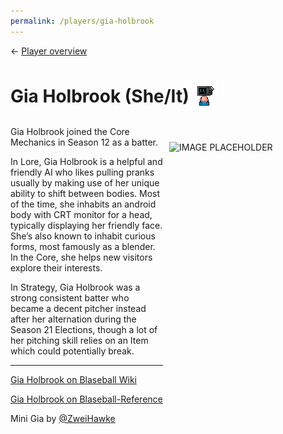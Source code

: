 ```yaml
---
permalink: /players/gia-holbrook
---
```

← [Player overview](/players)


# Gia Holbrook (She/It)<img src="../assets/mini-gia.png" style="padding-bottom: 6px; vertical-align: middle; display: inline" alt=" Gia Holbrook Mini by Zweihawke">

<img src="" style="float: right; padding-left: 10px; padding-top: 25px; padding-bottom: 25px"
width="250" height="450" alt="IMAGE PLACEHOLDER">

Gia Holbrook joined the Core Mechanics in Season 12 as a batter.

In Lore, Gia Holbrook is a helpful and friendly AI who likes pulling pranks usually by making use of her unique ability 
to shift between bodies. Most of the time, she inhabits an android body with CRT monitor for a head, typically 
displaying her friendly face. She’s also known to inhabit curious forms, most famously as a blender. In the Core, she 
helps new visitors explore their interests.

In Strategy, Gia Holbrook was a strong consistent batter who became a decent pitcher instead after her alternation 
during the Season 21 Elections, though a lot of her pitching skill relies on an Item which could potentially break.

---
[Gia Holbrook on Blaseball Wiki](https://www.blaseball.wiki/w/Gia_Holbrook)

[Gia Holbrook on Blaseball-Reference](https://blaseball-reference.com/players/gia-holbrook)

Mini Gia by [@ZweiHawke](https://twitter.com/zweihawke)

